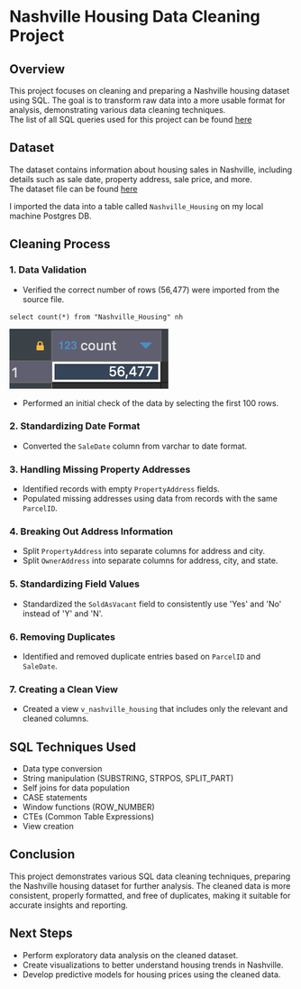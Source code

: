 # Nashville Housing Data Cleaning Project

## Overview
This project focuses on cleaning and preparing a Nashville housing dataset using SQL. The goal is to transform raw data into a more usable format for analysis, demonstrating various data cleaning techniques.  
The list of all SQL queries used for this project can be found [here](https://github.com/mboss10/Nashville-Housing-Data-Cleaning-Project/blob/main/output%20files/Nashville_housing_cleaning.sql)

## Dataset
The dataset contains information about housing sales in Nashville, including details such as sale date, property address, sale price, and more.  
The dataset file can be found [here](https://github.com/mboss10/Nashville-Housing-Data-Cleaning-Project/blob/main/sources/Nashville%20Housing%20Data%20for%20Data%20Cleaning%20(reuploaded).csv)

I imported the data into a table called `Nashville_Housing` on my local machine Postgres DB.

## Cleaning Process

### 1. Data Validation
- Verified the correct number of rows (56,477) were imported from the source file.

```
select count(*) from "Nashville_Housing" nh
```

<img src="./images/TotalCount.png"></img>

- Performed an initial check of the data by selecting the first 100 rows.

### 2. Standardizing Date Format
- Converted the `SaleDate` column from varchar to date format.

### 3. Handling Missing Property Addresses
- Identified records with empty `PropertyAddress` fields.
- Populated missing addresses using data from records with the same `ParcelID`.

### 4. Breaking Out Address Information
- Split `PropertyAddress` into separate columns for address and city.
- Split `OwnerAddress` into separate columns for address, city, and state.

### 5. Standardizing Field Values
- Standardized the `SoldAsVacant` field to consistently use 'Yes' and 'No' instead of 'Y' and 'N'.

### 6. Removing Duplicates
- Identified and removed duplicate entries based on `ParcelID` and `SaleDate`.

### 7. Creating a Clean View
- Created a view `v_nashville_housing` that includes only the relevant and cleaned columns.

## SQL Techniques Used
- Data type conversion
- String manipulation (SUBSTRING, STRPOS, SPLIT_PART)
- Self joins for data population
- CASE statements
- Window functions (ROW_NUMBER)
- CTEs (Common Table Expressions)
- View creation

## Conclusion
This project demonstrates various SQL data cleaning techniques, preparing the Nashville housing dataset for further analysis. The cleaned data is more consistent, properly formatted, and free of duplicates, making it suitable for accurate insights and reporting.

## Next Steps
- Perform exploratory data analysis on the cleaned dataset.
- Create visualizations to better understand housing trends in Nashville.
- Develop predictive models for housing prices using the cleaned data.
